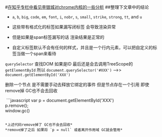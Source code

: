 #[在知乎专栏中看见李银城对chrome内核的一些分析](https://www.zhihu.com/people/li-yin-cheng-24/pins/posts) 
 ##整理下文章中的结论
  
  
  - `a`, `b`, `big`, `code`, `em`, `font`, `i`, `nobr`, `s`, `small`, `strike`, `strong`, `tt`, and `u`
  
  - 这些带有格式化的标签如果漏写闭标签 会导致渲染异常
  
  - 但是如果是span标签漏写的话 渲染结果是正常的
  
  - 自定义标签默认不会有任何的样式，并且是一个行内元素，可以把自定义的标签当做一个span来看待
  
  
  `querySelector` 查找DOM  如果是ID  最后还是会去调用TreeScope的`getElementById`
  所以 `document.querySelector('#XXX')` -->> `document.getElementById('XXX')`
  
  
  删除一个节点 是不需要手动去释放它绑定的事件
  但是节点存在一个引用 即使remove掉 GC也不会去回收
  
  ```javascript
  var p = document.getElementById('XXX')   
      p.remove();    
      window.gc()
  ```
  
  *上述代码remove掉了 GC也不会去回收*  
  *remove掉了之后 如果将 `p = null` 或者离开作用域 GC就会管用*
